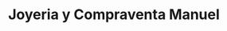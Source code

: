 ---
title: "Joyeria y Compraventa Manuel"
url: /santiago/joyeria-y-compraventa-manuel/
shop: joyería
---